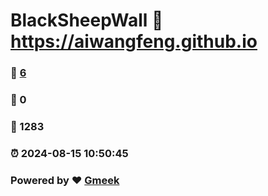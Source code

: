 # BlackSheepWall :link: https://aiwangfeng.github.io 
### :page_facing_up: [6](https://aiwangfeng.github.io/tag.html) 
### :speech_balloon: 0 
### :hibiscus: 1283 
### :alarm_clock: 2024-08-15 10:50:45 
### Powered by :heart: [Gmeek](https://github.com/Meekdai/Gmeek)
